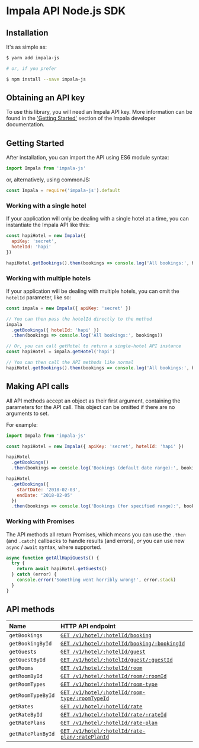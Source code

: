 # Impala API Node.js SDK

## Installation

It's as simple as:

```bash
$ yarn add impala-js

# or, if you prefer

$ npm install --save impala-js
```

## Obtaining an API key

To use this library, you will need an Impala API key. More information can be
found in the ['Getting Started'][getting-started] section of the Impala developer documentation.

## Getting Started

After installation, you can import the API using ES6 module syntax:

```js
import Impala from 'impala-js'
```

or, alternatively, using commonJS:

```js
const Impala = require('impala-js').default
```

### Working with a single hotel

If your application will only be dealing with a single hotel at a time,
you can instantiate the Impala API like this:

```js
const hapiHotel = new Impala({
  apiKey: 'secret',
  hotelId: 'hapi'
})

hapiHotel.getBookings().then(bookings => console.log('All bookings:', bookings))
```

### Working with multiple hotels

If your application will be dealing with multiple hotels, you can omit the `hotelId`
parameter, like so:

```js
const impala = new Impala({ apiKey: 'secret' })

// You can then pass the hotelId directly to the method
impala
  .getBookings({ hotelId: 'hapi' })
  .then(bookings => console.log('All bookings:', bookings))

// Or, you can call getHotel to return a single-hotel API instance
const hapiHotel = impala.getHotel('hapi')

// You can then call the API methods like normal
hapiHotel.getBookings().then(bookings => console.log('All bookings:', bookings))
```

## Making API calls

All API methods accept an object as their first argument, containing the parameters for the API call. This object can be omitted if there are no arguments to set.

For example:

```js
import Impala from 'impala-js'

const hapiHotel = new Impala({ apiKey: 'secret', hotelId: 'hapi' })

hapiHotel
  .getBookings()
  .then(bookings => console.log('Bookings (default date range):', bookings))

hapiHotel
  .getBookings({
    startDate: '2018-02-03',
    endDate: '2018-02-05'
  })
  .then(bookings => console.log('Bookings (for specified range):', bookings))
```

### Working with Promises

The API methods all return Promises, which means you can use the `.then` (and `.catch`) callbacks to handle results (and errors), _or_ you can use new `async` / `await` syntax, where supported.

```js
async function getAllHapiGuests() {
  try {
    return await hapiHotel.getGuests()
  } catch (error) {
    console.error('Something went horribly wrong!', error.stack)
  }
}
```

## API methods

| Name              | HTTP API endpoint                                               |
|:------------------|:----------------------------------------------------------------|
| `getBookings`     | [`GET /v1/hotel/:hotelId/booking`][type-booking]                |
| `getBookingById`  | [`GET /v1/hotel/:hotelId/booking/:bookingId`][type-booking]     |
| `getGuests`       | [`GET /v1/hotel/:hotelId/guest`][type-guest]                    |
| `getGuestById`    | [`GET /v1/hotel/:hotelId/guest/:guestId`][type-guest]           |
| `getRooms`        | [`GET /v1/hotel/:hotelId/room`][type-room]                      |
| `getRoomById`     | [`GET /v1/hotel/:hotelId/room/:roomId`][type-room]              |
| `getRoomTypes`    | [`GET /v1/hotel/:hotelId/room-type`][type-roomtype]             |
| `getRoomTypeById` | [`GET /v1/hotel/:hotelId/room-type/:roomTypeId`][type-roomtype] |
| `getRates`        | [`GET /v1/hotel/:hotelId/rate`][type-rate]                      |
| `getRateById`     | [`GET /v1/hotel/:hotelId/rate/:rateId`][type-rate]              |
| `getRatePlans`    | [`GET /v1/hotel/:hotelId/rate-plan`][type-rateplan]             |
| `getRatePlanById` | [`GET /v1/hotel/:hotelId/rate-plan/:ratePlanId`][type-rateplan] |

[getting-started]: https://docs.getimpala.com/#getting-started
[type-booking]: https://docs.getimpala.com/#booking
[type-guest]: https://docs.getimpala.com/#guest
[type-room]: https://docs.getimpala.com/#room
[type-roomtype]: https://docs.getimpala.com/#room-type
[type-rate]: https://docs.getimpala.com/#rate
[type-rateplan]: https://docs.getimpala.com/#rate-plan
